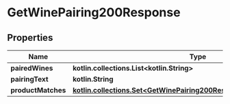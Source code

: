 
# GetWinePairing200Response

## Properties
Name | Type | Description | Notes
------------ | ------------- | ------------- | -------------
**pairedWines** | **kotlin.collections.List&lt;kotlin.String&gt;** |  | 
**pairingText** | **kotlin.String** |  | 
**productMatches** | [**kotlin.collections.Set&lt;GetWinePairing200ResponseProductMatchesInner&gt;**](GetWinePairing200ResponseProductMatchesInner.md) |  | 



